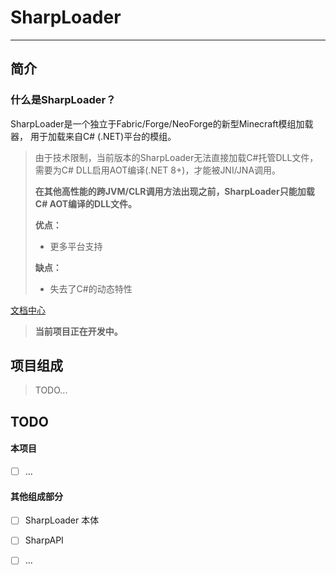 # SharpLoader

---

## 简介

### 什么是SharpLoader？

SharpLoader是一个独立于Fabric/Forge/NeoForge的新型Minecraft模组加载器，
用于加载来自C# (.NET)平台的模组。

> 由于技术限制，当前版本的SharpLoader无法直接加载C#托管DLL文件，
> 需要为C# DLL启用AOT编译(.NET 8+)，才能被JNI/JNA调用。
> 
> **在其他高性能的跨JVM/CLR调用方法出现之前，SharpLoader只能加载C# AOT编译的DLL文件。**
> 
> **优点：**
> - 更多平台支持
> 
> **缺点：**
> - 失去了C#的动态特性


[文档中心](docs/INDEX.MD)

> **当前项目正在开发中。**

## 项目组成

> TODO...

## TODO

#### 本项目
- [ ] ...

#### 其他组成部分
- [ ] SharpLoader 本体
- [ ] SharpAPI
- [ ] ...

